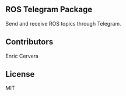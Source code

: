 ## ROS Telegram Package

Send and receive ROS topics through Telegram.

## Contributors

Enric Cervera

## License

MIT

